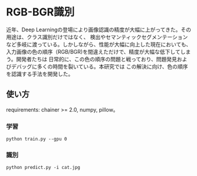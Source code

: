 # RGB-BGR識別

近年、Deep Learningの登場により画像認識の精度が大幅に上がってきた。その用途は、クラス識別だけではなく、
検出やセマンティックセグメンテーションなど多岐に渡っている。しかしながら、性能が大幅に向上した現在においても、
入力画像の色の順序（RGB/BGR)を間違えただけで、精度が大幅な低下してしまう。開発者たちは
日常的に、この色の順序の問題と戦っており、問題発見およびデバッグに多くの時間を裂いている。本研究では
この解決に向け、色の順序を認識する手法を開発した。

## 使い方

requirements: chainer >= 2.0, numpy, pillow。

### 学習

```
python train.py --gpu 0
```

### 識別

```
python predict.py -i cat.jpg
```
